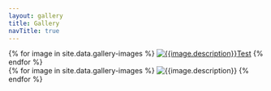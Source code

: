 ```yaml
---
layout: gallery
title: Gallery
navTitle: true
---
```


<div class="row">
    <div class="col-md-8 col-md-offset-2 ">
        <div id="thumbnails">
            <div class="modal-wrapper">
                {% for image in site.data.gallery-images %}
                <a href="{{image.large}}" title="{{image.description}}" data-ui="{{ forloop.index }}"><img src="{{image.thumb}}" alt="{{image.description}}">Test</a>
                {% endfor %}
                <div class="large-image">
                    <div class="modal-body">
                        {% for image in site.data.gallery-images %}
                        <img src="{{image.large}}" alt="{{image.description}}" id="{{ forloop.index }}"> 
                        {% endfor %}
                    </div>
                </div>
            </div>
        </div>
    </div>
</div>



